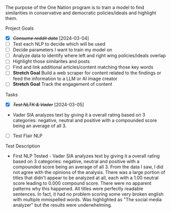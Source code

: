 The purpose of the One Nation program is to train a model to find similarities in conservative and democratic policies/ideals and highlight them.

Project Goals

- [x] ~~_Consume reddit data_~~ [2024-03-04]
- [ ] Test each NLP to decide which will be used
- [ ] Decide parameters I want to train my model on
- [ ] Analyze data to identify where left and right wing policies/ideals overlap
- [ ] Highlight those similarites and posts
- [ ] Find and link additional articles/content matching those key words
- [ ] **Stretch Goal** Build a web scraper for content related to the findings or feed the information to a LLM or AI image creator
- [ ] **Stretch Goal** Track the engagement of content

Tasks

- [x] ~~_Test NLTK & Vader_~~ [2024-03-05]
- Vader SIA analyzes text by giving it a overall rating based on 3 categories: negative, neutral and positive with a compounded score being an average of all 3.
- [ ] Test Flair NLP

Test Description

- First NLP Tested - Vader SIA analyzes text by giving it a overall rating based on 3 categories: negative, neutral and positive with a compounded score being an average of all 3. From the data I saw, I did not agree with the opinions of the analysis. There was a large portion of titles that didn't appear to be analyzed at all, each with a 1.00 neutral score leading to 0.000 compound score. There were no apparent patterns why this happened. All titles were perfectly readable sentences. In fact, it had no problem scoring some very broken english with multiple mmispelled words. Was highlighted as "The social media analyzer" but the results were underwhelming.
